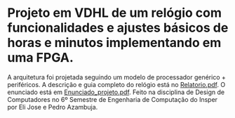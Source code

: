 # Projeto em VDHL de um relógio com funcionalidades e ajustes básicos de horas e minutos implementando em uma FPGA.
A arquitetura foi projetada seguindo um modelo de processador genérico + periféricos.
A descrição e guia completo do relógio está no [Relatorio.pdf](https://github.com/pedrooa/Relogio/blob/master/Relatorio.pdf).
O enunciado está em [Enunciado_projeto.pdf](https://github.com/pedrooa/Relogio/blob/master/Enunciado_projeto.pdf).
Feito na disciplina de Design de Computadores no 6º Semestre de Engenharia de Computação do Insper por Eli Jose e Pedro Azambuja.
